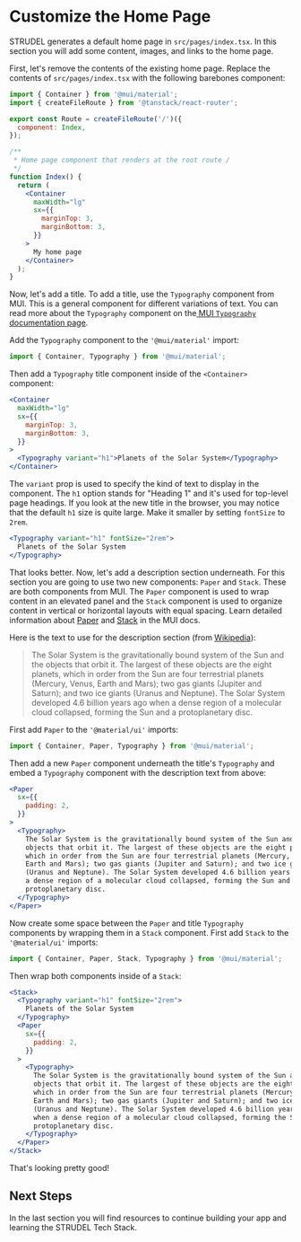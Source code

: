 # Customize the Home Page

STRUDEL generates a default home page in `src/pages/index.tsx`. In this section you will add some content, images, and links to the home page.

First, let's remove the contents of the existing home page. Replace the contents of `src/pages/index.tsx` with the following barebones component:

```jsx title="index.tsx"
import { Container } from '@mui/material';
import { createFileRoute } from '@tanstack/react-router';

export const Route = createFileRoute('/')({
  component: Index,
});

/**
 * Home page component that renders at the root route /
 */
function Index() {
  return (
    <Container
      maxWidth="lg"
      sx={{
        marginTop: 3,
        marginBottom: 3,
      }}
    >
      My home page
    </Container>
  );
}
```

Now, let's add a title. To add a title, use the `Typography` component from MUI. This is a general component for different variations of text. You can read more about the `Typography` component on the[ MUI `Typography` documentation page](https://mui.com/material-ui/react-typography/).

Add the `Typography` component to the `'@mui/material'` import:

```jsx title="index.tsx"
import { Container, Typography } from '@mui/material';
```

Then add a `Typography` title component inside of the `<Container>` component:

```jsx title="index.tsx"
<Container
  maxWidth="lg"
  sx={{
    marginTop: 3,
    marginBottom: 3,
  }}
>
  <Typography variant="h1">Planets of the Solar System</Typography>
</Container>
```

The `variant` prop is used to specify the kind of text to display in the component. The `h1` option stands for "Heading 1" and it's used for top-level page headings. If you look at the new title in the browser, you may notice that the default `h1` size is quite large. Make it smaller by setting `fontSize` to `2rem`.

```jsx title="index.tsx"
<Typography variant="h1" fontSize="2rem">
  Planets of the Solar System
</Typography>
```

That looks better. Now, let's add a description section underneath. For this section you are going to use two new components: `Paper` and `Stack`. These are both components from MUI. The `Paper` component is used to wrap content in an elevated panel and the `Stack` component is used to organize content in vertical or horizontal layouts with equal spacing. Learn detailed information about [Paper](https://mui.com/material-ui/react-paper/) and [Stack](https://mui.com/material-ui/react-stack/) in the MUI docs.

Here is the text to use for the description section (from [Wikipedia](https://en.wikipedia.org/wiki/Solar_System)):

> The Solar System is the gravitationally bound system of the Sun and the objects that orbit it. The largest of these objects are the eight planets, which in order from the Sun are four terrestrial planets (Mercury, Venus, Earth and Mars); two gas giants (Jupiter and Saturn); and two ice giants (Uranus and Neptune). The Solar System developed 4.6 billion years ago when a dense region of a molecular cloud collapsed, forming the Sun and a protoplanetary disc.

First add `Paper` to the `'@material/ui'` imports:

```jsx title="index.tsx"
import { Container, Paper, Typography } from '@mui/material';
```

Then add a new `Paper` component underneath the title's `Typography` and embed a `Typography` component with the description text from above:

```jsx title="index.tsx"
<Paper
  sx={{
    padding: 2,
  }}
>
  <Typography>
    The Solar System is the gravitationally bound system of the Sun and the
    objects that orbit it. The largest of these objects are the eight planets,
    which in order from the Sun are four terrestrial planets (Mercury, Venus,
    Earth and Mars); two gas giants (Jupiter and Saturn); and two ice giants
    (Uranus and Neptune). The Solar System developed 4.6 billion years ago when
    a dense region of a molecular cloud collapsed, forming the Sun and a
    protoplanetary disc.
  </Typography>
</Paper>
```

Now create some space between the `Paper` and title `Typography` components by wrapping them in a `Stack` component. First add `Stack` to the `'@material/ui'` imports:

```jsx title="index.tsx"
import { Container, Paper, Stack, Typography } from '@mui/material';
```

Then wrap both components inside of a `Stack`:

```jsx title="index.tsx"
<Stack>
  <Typography variant="h1" fontSize="2rem">
    Planets of the Solar System
  </Typography>
  <Paper
    sx={{
      padding: 2,
    }}
  >
    <Typography>
      The Solar System is the gravitationally bound system of the Sun and the
      objects that orbit it. The largest of these objects are the eight planets,
      which in order from the Sun are four terrestrial planets (Mercury, Venus,
      Earth and Mars); two gas giants (Jupiter and Saturn); and two ice giants
      (Uranus and Neptune). The Solar System developed 4.6 billion years ago
      when a dense region of a molecular cloud collapsed, forming the Sun and a
      protoplanetary disc.
    </Typography>
  </Paper>
</Stack>
```

That's looking pretty good!

## Next Steps

In the last section you will find resources to continue building your app and learning the STRUDEL Tech Stack.
